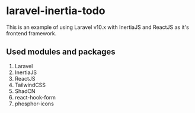 # laravel-inertia-todo

This is an example of using Laravel v10.x with InertiaJS and ReactJS as it's frontend framework.

## Used modules and packages
1. Laravel
2. InertiaJS
3. ReactJS
4. TailwindCSS
5. ShadCN
6. react-hook-form
7. phosphor-icons
